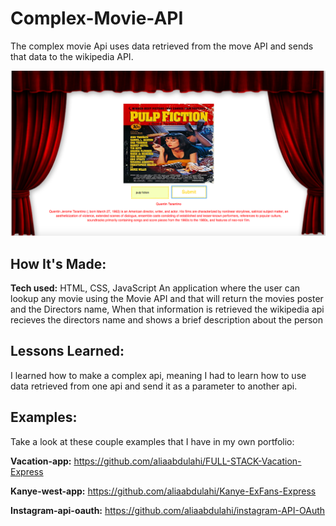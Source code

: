 # Complex-Movie-API
The complex movie Api uses data retrieved from the move API and sends that data to the wikipedia API.

![alt tag](preview1.png)

## How It's Made:

**Tech used:** HTML, CSS, JavaScript
An application where the user can lookup any movie using the Movie API and that will return the movies poster and the Directors name, When that information is retrieved the wikipedia api recieves the directors name and shows a brief description about the person

## Lessons Learned:
I learned how to make a complex api, meaning I had to learn how to use data retrieved from one api and send it as a parameter to another api.

## Examples:
Take a look at these couple examples that I have in my own portfolio:

**Vacation-app:** https://github.com/aliaabdulahi/FULL-STACK-Vacation-Express

**Kanye-west-app:** https://github.com/aliaabdulahi/Kanye-ExFans-Express

**Instagram-api-oauth:** https://github.com/aliaabdulahi/instagram-API-OAuth
